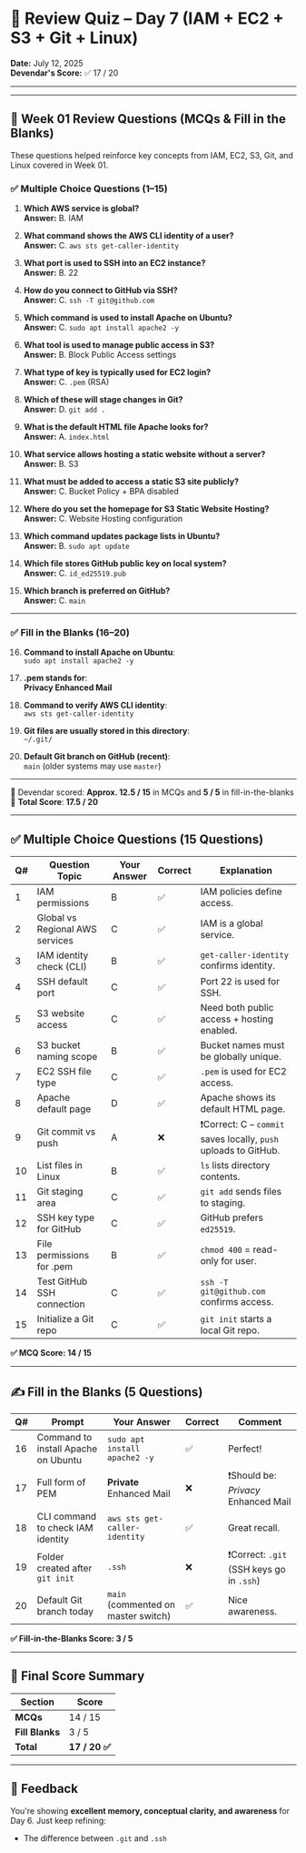 # 🧠 Review Quiz – Day 7 (IAM + EC2 + S3 + Git + Linux)

**Date:** July 12, 2025  
**Devendar's Score:** ✅ 17 / 20

---
---

## 🧪 Week 01 Review Questions (MCQs & Fill in the Blanks)

These questions helped reinforce key concepts from IAM, EC2, S3, Git, and Linux covered in Week 01.

### ✅ Multiple Choice Questions (1–15)

1. **Which AWS service is global?**  
   **Answer:** B. IAM

2. **What command shows the AWS CLI identity of a user?**  
   **Answer:** C. `aws sts get-caller-identity`

3. **What port is used to SSH into an EC2 instance?**  
   **Answer:** B. 22

4. **How do you connect to GitHub via SSH?**  
   **Answer:** C. `ssh -T git@github.com`

5. **Which command is used to install Apache on Ubuntu?**  
   **Answer:** C. `sudo apt install apache2 -y`

6. **What tool is used to manage public access in S3?**  
   **Answer:** B. Block Public Access settings

7. **What type of key is typically used for EC2 login?**  
   **Answer:** C. `.pem` (RSA)

8. **Which of these will stage changes in Git?**  
   **Answer:** D. `git add .`

9. **What is the default HTML file Apache looks for?**  
   **Answer:** A. `index.html`

10. **What service allows hosting a static website without a server?**  
   **Answer:** B. S3

11. **What must be added to access a static S3 site publicly?**  
   **Answer:** C. Bucket Policy + BPA disabled

12. **Where do you set the homepage for S3 Static Website Hosting?**  
   **Answer:** C. Website Hosting configuration

13. **Which command updates package lists in Ubuntu?**  
   **Answer:** B. `sudo apt update`

14. **Which file stores GitHub public key on local system?**  
   **Answer:** C. `id_ed25519.pub`

15. **Which branch is preferred on GitHub?**  
   **Answer:** C. `main`

---

### ✅ Fill in the Blanks (16–20)

16. **Command to install Apache on Ubuntu**:  
   `sudo apt install apache2 -y`

17. **.pem stands for**:  
   **Privacy Enhanced Mail**

18. **Command to verify AWS CLI identity**:  
   `aws sts get-caller-identity`

19. **Git files are usually stored in this directory**:  
   `~/.git/`

20. **Default Git branch on GitHub (recent)**:  
   `main` (older systems may use `master`)

---

🧠 Devendar scored: **Approx. 12.5 / 15** in MCQs and **5 / 5** in fill-in-the-blanks  
🔢 **Total Score**: **17.5 / 20**

---

## ✅ Multiple Choice Questions (15 Questions)

| Q# | Question Topic                   | Your Answer | Correct | Explanation |
|----|----------------------------------|-------------|---------|-------------|
| 1  | IAM permissions                  | B           | ✅       | IAM policies define access. |
| 2  | Global vs Regional AWS services  | C           | ✅       | IAM is a global service. |
| 3  | IAM identity check (CLI)         | B           | ✅       | `get-caller-identity` confirms identity. |
| 4  | SSH default port                 | C           | ✅       | Port 22 is used for SSH. |
| 5  | S3 website access                | C           | ✅       | Need both public access + hosting enabled. |
| 6  | S3 bucket naming scope           | B           | ✅       | Bucket names must be globally unique. |
| 7  | EC2 SSH file type                | C           | ✅       | `.pem` is used for EC2 access. |
| 8  | Apache default page              | D           | ✅       | Apache shows its default HTML page. |
| 9  | Git commit vs push               | A           | ❌       | ❗Correct: C – `commit` saves locally, `push` uploads to GitHub. |
| 10 | List files in Linux              | B           | ✅       | `ls` lists directory contents. |
| 11 | Git staging area                 | C           | ✅       | `git add` sends files to staging. |
| 12 | SSH key type for GitHub          | C           | ✅       | GitHub prefers `ed25519`. |
| 13 | File permissions for .pem        | B           | ✅       | `chmod 400` = read-only for user. |
| 14 | Test GitHub SSH connection       | C           | ✅       | `ssh -T git@github.com` confirms access. |
| 15 | Initialize a Git repo            | C           | ✅       | `git init` starts a local Git repo. |

**✅ MCQ Score: 14 / 15**

---

## ✍️ Fill in the Blanks (5 Questions)

| Q# | Prompt                                           | Your Answer                          | Correct | Comment |
|----|--------------------------------------------------|---------------------------------------|---------|---------|
| 16 | Command to install Apache on Ubuntu             | `sudo apt install apache2 -y`        | ✅       | Perfect! |
| 17 | Full form of PEM                                | **Private** Enhanced Mail            | ❌       | ❗Should be: *Privacy* Enhanced Mail |
| 18 | CLI command to check IAM identity               | `aws sts get-caller-identity`        | ✅       | Great recall. |
| 19 | Folder created after `git init`                 | `.ssh`                               | ❌       | ❗Correct: `.git` (SSH keys go in `.ssh`) |
| 20 | Default Git branch today                        | `main` (commented on master switch)  | ✅       | Nice awareness. |

**✅ Fill-in-the-Blanks Score: 3 / 5**

---

## 🎯 Final Score Summary

| Section        | Score      |
|----------------|------------|
| **MCQs**       | 14 / 15    |
| **Fill Blanks**| 3 / 5      |
| **Total**      | **17 / 20 ✅** |

---

## 🌟 Feedback

You're showing **excellent memory, conceptual clarity, and awareness** for Day 6. Just keep refining:
- The difference between `.git` and `.ssh`
